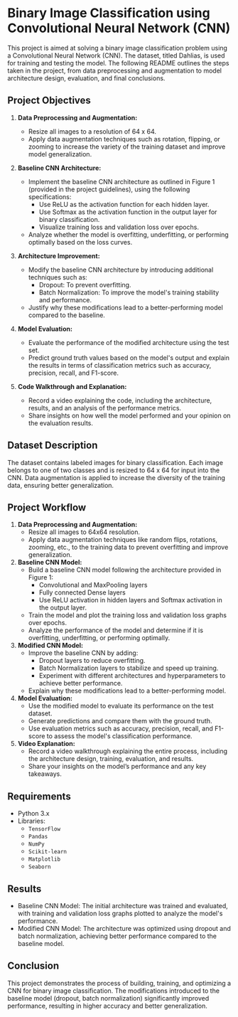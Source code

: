 # Binary Image Classification using Convolutional Neural Network (CNN)
This project is aimed at solving a binary image classification problem using a Convolutional Neural Network (CNN). The dataset, titled Dahlias, is used for training and testing the model. The following README outlines the steps taken in the project, from data preprocessing and augmentation to model architecture design, evaluation, and final conclusions.

## Project Objectives
1. **Data Preprocessing and Augmentation:**
   - Resize all images to a resolution of 64 x 64.
   - Apply data augmentation techniques such as rotation, flipping, or zooming to increase the variety of the training dataset and improve model generalization.
2. **Baseline CNN Architecture:**

   - Implement the baseline CNN architecture as outlined in Figure 1 (provided in the project guidelines), using the following specifications:
      - Use ReLU as the activation function for each hidden layer.
      - Use Softmax as the activation function in the output layer for binary classification.
      - Visualize training loss and validation loss over epochs.
    - Analyze whether the model is overfitting, underfitting, or performing optimally based on the loss curves.
        
3. **Architecture Improvement:**
   - Modify the baseline CNN architecture by introducing additional techniques such as:
        - Dropout: To prevent overfitting.
        - Batch Normalization: To improve the model's training stability and performance.
    - Justify why these modifications lead to a better-performing model compared to the baseline.
4. **Model Evaluation:**
    - Evaluate the performance of the modified architecture using the test set.
    - Predict ground truth values based on the model's output and explain the results in terms of classification metrics such as accuracy, precision, recall, and F1-score.
5. **Code Walkthrough and Explanation:**
    - Record a video explaining the code, including the architecture, results, and an analysis of the performance metrics.
    - Share insights on how well the model performed and your opinion on the evaluation results.

## Dataset Description
The dataset contains labeled images for binary classification. Each image belongs to one of two classes and is resized to 64 x 64 for input into the CNN. Data augmentation is applied to increase the diversity of the training data, ensuring better generalization.

## Project Workflow
1. **Data Preprocessing and Augmentation:**
    - Resize all images to 64x64 resolution.
    - Apply data augmentation techniques like random flips, rotations, zooming, etc., to the training data to prevent overfitting and improve generalization.
2. **Baseline CNN Model:**
    - Build a baseline CNN model following the architecture provided in Figure 1:
        - Convolutional and MaxPooling layers
        - Fully connected Dense layers
        - Use ReLU activation in hidden layers and Softmax activation in the output layer.
    - Train the model and plot the training loss and validation loss graphs over epochs.
    - Analyze the performance of the model and determine if it is overfitting, underfitting, or performing optimally.
3. **Modified CNN Model:**
    - Improve the baseline CNN by adding:
        - Dropout layers to reduce overfitting.
        - Batch Normalization layers to stabilize and speed up training.
        - Experiment with different architectures and hyperparameters to achieve better performance.
    - Explain why these modifications lead to a better-performing model.
4. **Model Evaluation:**
    - Use the modified model to evaluate its performance on the test dataset.
    - Generate predictions and compare them with the ground truth.
    - Use evaluation metrics such as accuracy, precision, recall, and F1-score to assess the model's classification performance.
6. **Video Explanation:**
    - Record a video walkthrough explaining the entire process, including the architecture design, training, evaluation, and results.
    - Share your insights on the model’s performance and any key takeaways.
      
## Requirements
- Python 3.x
- Libraries:
  - `TensorFlow`
  - `Pandas`
  - `NumPy`
  - `Scikit-learn`
  - `Matplotlib`
  - `Seaborn`
 
## Results
- Baseline CNN Model: The initial architecture was trained and evaluated, with training and validation loss graphs plotted to analyze the model's performance.
- Modified CNN Model: The architecture was optimized using dropout and batch normalization, achieving better performance compared to the baseline model.

## Conclusion
This project demonstrates the process of building, training, and optimizing a CNN for binary image classification. The modifications introduced to the baseline model (dropout, batch normalization) significantly improved performance, resulting in higher accuracy and better generalization.
